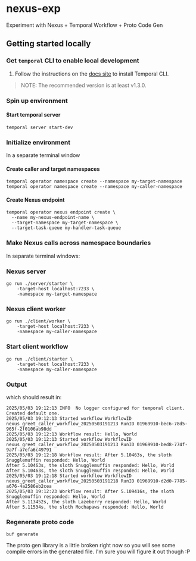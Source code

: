 # nexus-exp
Experiment with Nexus + Temporal Workflow + Proto Code Gen

## Getting started locally

### Get `temporal` CLI to enable local development

1. Follow the instructions on the [docs
   site](https://learn.temporal.io/getting_started/go/dev_environment/#set-up-a-local-temporal-service-for-development-with-temporal-cli)
   to install Temporal CLI.

> NOTE: The recommended version is at least v1.3.0.

### Spin up environment

#### Start temporal server

```
temporal server start-dev
```

### Initialize environment

In a separate terminal window

#### Create caller and target namespaces

```
temporal operator namespace create --namespace my-target-namespace
temporal operator namespace create --namespace my-caller-namespace
```

#### Create Nexus endpoint

```
temporal operator nexus endpoint create \
  --name my-nexus-endpoint-name \
  --target-namespace my-target-namespace \
  --target-task-queue my-handler-task-queue
```

### Make Nexus calls across namespace boundaries

In separate terminal windows:

### Nexus server

```
go run ./server/starter \
    -target-host localhost:7233 \
    -namespace my-target-namespace
```

### Nexus client worker

```
go run ./client/worker \
    -target-host localhost:7233 \
    -namespace my-caller-namespace
```

### Start client workflow

```
go run ./client/starter \
    -target-host localhost:7233 \
    -namespace my-caller-namespace
```

### Output

which should result in:
```
2025/05/03 19:12:13 INFO  No logger configured for temporal client. Created default one.
2025/05/03 19:12:13 Started workflow WorkflowID nexus_greet_caller_workflow_20250503191213 RunID 01969910-bec6-78d5-965f-2f0106ab98dd
2025/05/03 19:12:13 Workflow result: Hello, World
2025/05/03 19:12:13 Started workflow WorkflowID nexus_greet_caller_workflow_20250503191213 RunID 01969910-bed8-774f-9a7f-a7efa6c49791
2025/05/03 19:12:18 Workflow result: After 5.10463s, the sloth Snugglemuffin responded: Hello, World
After 5.10463s, the sloth Snugglemuffin responded: Hello, World
After 5.10463s, the sloth Snugglemuffin responded: Hello, World
2025/05/03 19:12:18 Started workflow WorkflowID nexus_greet_caller_workflow_20250503191218 RunID 01969910-d2d0-7785-a676-4a2586eb2cea
2025/05/03 19:12:23 Workflow result: After 5.109416s, the sloth Snugglemuffin responded: Hello, World
After 5.113452s, the sloth Lazeberry responded: Hello, World
After 5.11534s, the sloth Mochapaws responded: Hello, World
```

### Regenerate proto code

```
buf generate
```
The proto gen library is a little broken right now so you will see some compile errors in the generated file. I'm sure
you will figure it out though :P
